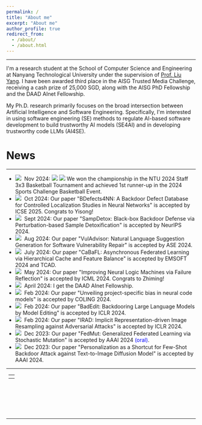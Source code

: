 ```yaml
---
permalink: /
title: "About me"
excerpt: "About me"
author_profile: true
redirect_from: 
  - /about/
  - /about.html
---
```


---

I'm a research student at the School of Computer Science and Engineering at Nanyang Technological University under the supervision of [Prof. Liu Yang](https://personal.ntu.edu.sg/yangliu/). 
I have been awarded third place in the AISG Trusted Media Challenge, receiving a cash prize of 25,000 SGD, along with the AISG PhD Fellowship and the DAAD AInet Fellowship.

My Ph.D. research primarily focuses on the broad intersection between Artificial Intelligence and Software Engineering. Specifically, I'm interested in using software engineering (SE) methods to regulate AI-based software development to build trustworthy AI models (SE4AI) and in developing trustworthy code LLMs (AI4SE).

# News

---
- <img src="https://ltl7155.github.io/images/new.gif">&nbsp; Nov 2024: <img src="https://ltl7155.github.io/images/basketball.png"> <img src="https://ltl7155.github.io/images/basketball.png"> We won the championship in the NTU 2024 Staff 3x3 Basketball Tournament and achieved 1st runner-up in the 2024 Sports Challenge Basketball Event.
- <img src="https://ltl7155.github.io/images/new.gif">&nbsp; Oct 2024: Our paper "BDefects4NN: A Backdoor Defect Database for Controlled Localization Studies in Neural Networks" is accepted by ICSE 2025. Congrats to Yisong!
- <img src="https://ltl7155.github.io/images/new.gif">&nbsp; Sept 2024: Our paper "SampDetox: Black-box Backdoor Defense via Perturbation-based Sample Detoxification" is accepted by NeurIPS 2024.
- <img src="https://ltl7155.github.io/images/new.gif">&nbsp; Aug 2024: Our paper "VulAdvisor: Natural Language Suggestion Generation for Software Vulnerability Repair" is accepted by ASE 2024.
- <img src="https://ltl7155.github.io/images/new.gif">&nbsp; July 2024: Our paper "CaBaFL: Asynchronous Federated Learning via Hierarchical Cache and Feature Balance" is accepted by EMSOFT 2024 and TCAD.
- <img src="https://ltl7155.github.io/images/new.gif">&nbsp; May 2024: Our paper "Improving Neural Logic Machines via Failure Reflection" is accepted by ICML 2024. Congrats to Zhiming!
- <img src="https://ltl7155.github.io/images/new.gif">&nbsp; April 2024: I get the DAAD AInet Fellowship.
- <img src="https://ltl7155.github.io/images/new.gif">&nbsp; Feb 2024: Our paper "Unveiling project-specific bias in neural code models" is accepted by COLING 2024.
- <img src="https://ltl7155.github.io/images/new.gif">&nbsp; Feb 2024: Our paper "BadEdit: Backdooring Large Language Models by Model Editing" is accepted by ICLR 2024.
- <img src="https://ltl7155.github.io/images/new.gif">&nbsp; Feb 2024: Our paper "IRAD: Implicit Representation-driven Image Resampling against Adversarial Attacks" is accepted by ICLR 2024.
- <img src="https://ltl7155.github.io/images/new.gif">&nbsp; Dec 2023: Our paper "FedMut: Generalized Federated Learning via Stochastic Mutation" is accepted by AAAI 2024 <font color="blue">(oral)</font>.
- <img src="https://ltl7155.github.io/images/new.gif">&nbsp; Dec 2023: Our paper "Personalization as a Shortcut for Few-Shot Backdoor Attack against Text-to-Image Diffusion Model" is accepted by AAAI 2024.

---

<div class="footer" style="padding-left: 6px; font-weight: bold; color: #000000; text-align: center; font-size: 1.5em;">
  <table align="center" style="height: 100px; width: 100px;">
        <!--
         style="display: none"
         //www.clustrmaps.com/map_v2.png?d=c0iE23T-kE1Z77RydQ1UoeK1VAiMMSYMmQ2R2rgt6Mk&cl=ffffff
        -->
        <tr>
                <th align="center">
                <script type="text/javascript" id="clstr_globe" src="//clustrmaps.com/globe.js?d=kLhn--rwfJURcjclnBM3joupiZ77SHZ341PxzqX02uI"></script>
                <!--script type="text/javascript" id="clustrmaps" src="//clustrmaps.com/map_v2.js?d=qd22-Wpe7CUKe3FdY6eqGMd4TnBY6bmR9XIIyxh0TII&cl=ffffff&w=a"></script-->
                </th>
        </tr>
  </table>
</div>

---
